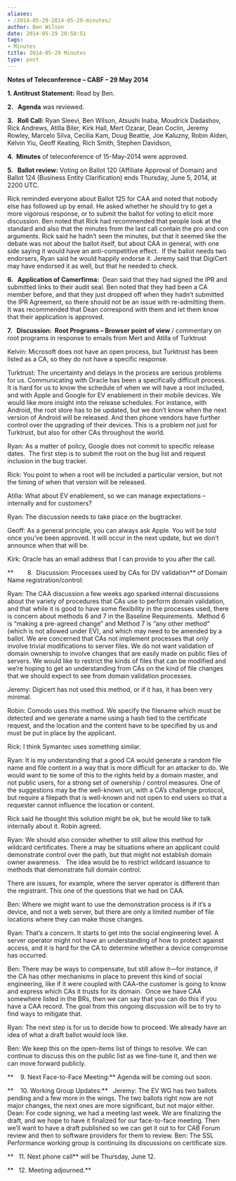 ```yaml
---
aliases:
- /2014-05-29-2014-05-29-minutes/
author: Ben Wilson
date: 2014-05-29 20:58:51
tags:
- Minutes
title: 2014-05-29 Minutes
type: post
---
```


**Notes of Teleconference – CABF – 29 May 2014**

**1.  Antitrust Statement:** Read by Ben.

**2.   Agenda** was reviewed.

**3.   Roll Call:** Ryan Sleevi, Ben Wilson, Atsushi Inaba, Moudrick Dadashov, Rick Andrews, Atilla Biler, Kirk Hall, Mert Ozarar, Dean Coclin, Jeremy Rowley, Marcelo Silva, Cecilia Kam, Doug Beattie, Joe Kaluzny, Robin Alden, Kelvin Yiu, Geoff Keating, Rich Smith, Stephen Davidson,

**4.  Minutes** of teleconference of 15-May-2014 were approved.

**5.   Ballot review:** Voting on Ballot 120 (Affiliate Approval of Domain) and Ballot 124 (Business Entity Clarification) ends Thursday, June 5, 2014, at 2200 UTC.

Rick reminded everyone about Ballot 125 for CAA and noted that nobody else has followed up by email. He asked whether he should try to get a more vigorous response, or to submit the ballot for voting to elicit more discussion. Ben noted that Rick had recommended that people look at the standard and also that the minutes from the last call contain the pro and con arguments. Rick said he hadn’t seen the minutes, but that it seemed like the debate was not about the ballot itself, but about CAA in general, with one side saying it would have an anti-competitive effect.  If the ballot needs two endorsers, Ryan said he would happily endorse it. Jeremy said that DigiCert may have endorsed it as well, but that he needed to check.

**6.   Application of Camerfirma:**  Dean said that they had signed the IPR and submitted links to their audit seal. Ben noted that they had been a CA member before, and that they just dropped off when they hadn’t submitted the IPR Agreement, so there should not be an issue with re-admitting them. It was recommended that Dean correspond with them and let them know that their application is approved.

**7.   Discussion:  Root Programs – Browser point of view** / commentary on root programs in response to emails from Mert and Atilla of Turktrust

Kelvin: Microsoft does not have an open process, but Turktrust has been listed as a CA, so they do not have a specific response.

Turktrust: The uncertainty and delays in the process are serious problems for us. Communicating with Oracle has been a specifically difficult process. It is hard for us to know the schedule of when we will have a root included, and with Apple and Google for EV enablement in their mobile devices. We would like more insight into the release schedules. For instance, with Android, the root store has to be updated, but we don’t know when the next version of Android will be released. And then phone vendors have further control over the upgrading of their devices. This is a problem not just for Turktrust, but also for other CAs throughout the world.

Ryan: As a matter of policy, Google does not commit to specific release dates.  The first step is to submit the root on the bug list and request inclusion in the bug tracker.

Rick: You point to when a root will be included a particular version, but not the timing of when that version will be released.

Atilla: What about EV enablement, so we can manage expectations – internally and for customers?

Ryan: The discussion needs to take place on the bugtracker.

Geoff: As a general principle, you can always ask Apple. You will be told once you’ve been approved. It will occur in the next update, but we don’t announce when that will be.

Kirk: Oracle has an email address that I can provide to you after the call.

**        8.  Discussion: Processes used by CAs for DV validation** of Domain Name registration/control:

Ryan: The CAA discussion a few weeks ago sparked internal discussions about the variety of procedures that CAs use to perform domain validation, and that while it is good to have some flexibility in the processes used, there is concern about methods 6 and 7 in the Baseline Requirements.  Method 6 is “making a pre-agreed change” and Method 7 is “any other method” (which is not allowed under EV), and which may need to be amended by a ballot. We are concerned that CAs not implement processes that only involve trivial modifications to server files. We do not want validation of domain ownership to involve changes that are easily made on public files of servers. We would like to restrict the kinds of files that can be modified and we’re hoping to get an understanding from CAs on the kind of file changes that we should expect to see from domain validation processes.

Jeremy: Digicert has not used this method, or if it has, it has been very minimal.

Robin: Comodo uses this method. We specify the filename which must be detected and we generate a name using a hash tied to the certificate request, and the location and the content have to be specified by us and must be put in place by the applicant.

Rick: I think Symantec uses something similar.

Ryan: It is my understanding that a good CA would generate a random file name and file content in a way that is more difficult for an attacker to do. We would want to tie some of this to the rights held by a domain master, and not public users, for a strong set of ownership / control measures. One of the suggestions may be the well-known uri, with a CA’s challenge protocol, but require a filepath that is well-known and not open to end users so that a requester cannot influence the location or content.

Rick said he thought this solution might be ok, but he would like to talk internally about it. Robin agreed.

Ryan: We should also consider whether to still allow this method for wildcard certificates. There a may be situations where an applicant could demonstrate control over the path, but that might not establish domain owner awareness.   The idea would be to restrict wildcard issuance to methods that demonstrate full domain control.

There are issues, for example, where the server operator is different than the registrant. This one of the questions that we had on CAA.

Ben: Where we might want to use the demonstration process is if it’s a device, and not a web server, but there are only a limited number of file locations where they can make those changes.

Ryan: That’s a concern. It starts to get into the social engineering level. A server operator might not have an understanding of how to protect against access, and it is hard for the CA to determine whether a device compromise has occurred.

Ben: There may be ways to compensate, but still allow it—for instance, if the CA has other mechanisms in place to prevent this kind of social engineering, like if it were coupled with CAA–the customer is going to know and express which CAs it trusts for its domain.  Once we have CAA somewhere listed in the BRs, then we can say that you can do this if you have a CAA record. The goal from this ongoing discussion will be to try to find ways to mitigate that.

Ryan: The next step is for us to decide how to proceed. We already have an idea of what a draft ballot would look like.

Ben: We keep this on the open-items list of things to resolve. We can continue to discuss this on the public list as we fine-tune it, and then we can move forward publicly.

**    9. Next Face-to-Face Meeting:** Agenda will be coming out soon.

**    10. Working Group Updates:**   Jeremy: The EV WG has two ballots pending and a few more in the wings. The two ballots right now are not major changes, the next ones are more significant, but not major either. Dean: For code signing, we had a meeting last week. We are finalizing the draft, and we hope to have it finalized for our face-to-face meeting. Then we’ll want to have a draft published so we can get it out to for CAB Forum review and then to software providers for them to review. Ben: The SSL Performance working group is continuing its discussions on certificate size.

**   11. Next phone call** will be Thursday, June 12.

**   12. Meeting adjourned.**